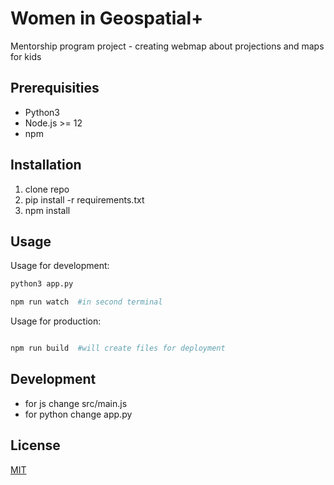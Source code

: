 # Women in Geospatial+

Mentorship program project - creating webmap about projections and maps for kids

## Prerequisities

- Python3
- Node.js >= 12
- npm

## Installation

1. clone repo
2. pip install -r requirements.txt
3. npm install

## Usage
Usage for development:
```python
python3 app.py

npm run watch  #in second terminal
```
Usage for production:

```python

npm run build  #will create files for deployment
```
## Development
- for js change src/main.js
- for python change app.py




## License
[MIT](https://choosealicense.com/licenses/mit/)